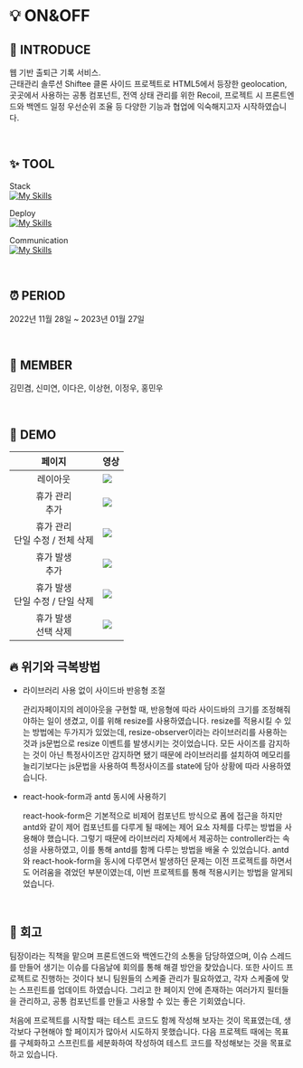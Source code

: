 # 💡 ON&OFF

## 🌟 INTRODUCE

웹 기반 출퇴근 기록 서비스.  
근태관리 솔루션 Shiftee 클론 사이드 프로젝트로 HTML5에서 등장한 geolocation, 곳곳에서 사용하는 공통 컴포넌트, 전역 상태 관리를 위한 Recoil, 프로젝트 시 프론트엔드와 백엔드 일정 우선순위 조율 등 다양한 기능과 협업에 익숙해지고자 시작하였습니다.

<br />

## ✨ TOOL

Stack  
[![My Skills](https://skillicons.dev/icons?i=html,js,react,nextjs,ts,css,emotion,apollo,git)](https://skillicons.dev)

Deploy  
[![My Skills](https://skillicons.dev/icons?i=gcp,docker)](https://skillicons.dev)

Communication  
[![My Skills](https://skillicons.dev/icons?i=github,discord)](https://skillicons.dev)

<br />

## ⏰ PERIOD

2022년 11월 28일 ~ 2023년 01월 27일

<br />

## 👥 MEMBER

김민겸, 신미연, 이다은, 이상현, 이정우, 홍민우

<br />

## 🎥 DEMO

|페이지|영상|
|:---:|---|
|레이아웃|<img src="https://user-images.githubusercontent.com/110293289/236621994-4e61df5c-4b54-4a92-be70-67fbde5bcf0d.gif"/>|
|휴가 관리 <br /> 추가|<img src="https://user-images.githubusercontent.com/110293289/236622054-63c3adcc-2c50-482b-b84f-a5f2d53ed4d9.gif"/>|
|휴가 관리 <br /> 단일 수정 / 전체 삭제|<img src="https://user-images.githubusercontent.com/110293289/236622071-822d1d9c-f97f-43cc-b300-e7256032e803.gif"/>|
|휴가 발생 <br /> 추가|<img src="https://user-images.githubusercontent.com/110293289/236622167-af3e59fd-e783-4e4a-b349-14e5c7fd6965.gif"/>|
|휴가 발생 <br /> 단일 수정 / 단일 삭제|<img src="https://user-images.githubusercontent.com/110293289/236622199-899e95c8-f00d-455f-b966-4c51ed981dfb.gif"/>|
|휴가 발생 <br /> 선택 삭제|<img src="https://user-images.githubusercontent.com/110293289/236622225-877d201a-db41-400c-8c3e-7b3198df4f84.gif"/>|

## 🔥 위기와 극복방법

- 라이브러리 사용 없이 사이드바 반응형 조절
  
  관리자페이지의 레이아웃을 구현할 때, 반응형에 따라 사이드바의 크기를 조정해줘야하는 일이 생겼고, 이를 위해 resize를 사용하였습니다. resize를 적용시킬 수 있는 방법에는 두가지가 있었는데, resize-observer이라는 라이브러리를 사용하는 것과 js문법으로 resize 이벤트를 발생시키는 것이었습니다. 모든 사이즈를 감지하는 것이 아닌 특정사이즈만 감지하면 됐기 때문에 라이브러리를 설치하여 메모리를 늘리기보다는 js문법을 사용하여 특정사이즈를 state에 담아 상황에 따라 사용하였습니다.

- react-hook-form과 antd 동시에 사용하기
  
  react-hook-form은 기본적으로 비제어 컴포넌트 방식으로 폼에 접근을 하지만 antd와 같이 제어 컴포넌트를 다루게 될 때에는 제어 요소 자체를 다루는 방법을 사용해야 했습니다. 그렇기 때문에 라이브러리 자체에서 제공하는 controller라는 속성을 사용하였고, 이를 통해 antd를 함께 다루는 방법을 배울 수 있었습니다. antd와 react-hook-form을 동시에 다루면서 발생하던 문제는 이전 프로젝트를 하면서도 어려움을 겪었던 부분이였는데, 이번 프로젝트를 통해 적용시키는 방법을 알게되었습니다.

<br />

## 🌊 회고

팀장이라는 직책을 맡으며 프론트엔드와 백엔드간의 소통을 담당하였으며, 이슈 스레드를 만들어 생기는 이슈를 다음날에 회의를 통해 해결 방안을 찾았습니다. 또한 사이드 프로젝트로 진행하는 것이다 보니 팀원들의 스케줄 관리가 필요하였고, 각자 스케줄에 맞는 스프린트를 업데이트 하였습니다. 그리고 한 페이지 안에 존재하는 여러가지 필터들을 관리하고, 공통 컴포넌트를 만들고 사용할 수 있는 좋은 기회였습니다. 

처음에 프로젝트를 시작할 때는 테스트 코드도 함께 작성해 보자는 것이 목표였는데, 생각보다 구현해야 할 페이지가 많아서 시도하지 못했습니다. 다음 프로젝트 때에는 목표를 구체화하고 스프린트를 세분화하여 작성하여 테스트 코드를 작성해보는 것을 목표로 하고 있습니다.
